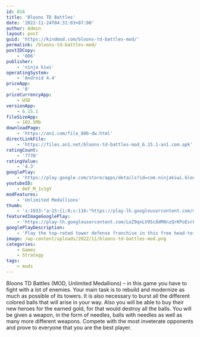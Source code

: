 ```yaml
---
id: 816
title: 'Bloons TD Battles'
date: '2022-11-24T04:31:03+07:00'
author: Admin
layout: post
guid: 'https://kindmod.com/bloons-td-battles-mod/'
permalink: /bloons-td-battles-mod/
postIDCopy:
    - '806'
publisher:
    - 'ninja kiwi'
operatingSystem:
    - 'Android 4.4'
priceApp:
    - '0'
priceCurrencyApp:
    - USD
versionApp:
    - 6.15.1
fileSizeApp:
    - 102.5Mb
downloadPage:
    - 'https://an1.com/file_806-dw.html'
directLinkFile:
    - 'https://files.an1.net/bloons-td-battles-mod_6.15.1-an1.com.apk'
ratingCount:
    - '7770'
ratingValue:
    - '4.3'
googlePlay:
    - 'https://play.google.com/store/apps/details?id=com.ninjakiwi.bloonstdbattles'
youtubeID:
    - 0eF_M_1v1gY
modFeatures:
    - 'Unlimited Medallions'
thumb:
    - 's:1933:"a:15:{i:0;s:116:"https://play-lh.googleusercontent.com/maez0V8QLZbo-lhSMn8HhfbgZZj3rMlyI2BsAhB_lVAC1qfkM_wLOg2cvfHNTeeYDySb=w526-h296";i:1;s:115:"https://play-lh.googleusercontent.com/eGVpOByUmz3J-ZH2Y1mVyYQjezWUiwCxWhsekKULhNCAZMWM77Eo4IXBjeyI0d6-xWM=w526-h296";i:2;s:114:"https://play-lh.googleusercontent.com/w3sFyYZK9XxNpDGtTpAA8yWJwSwQkZ0W-iiBJ-sw0xGVmDm9cWHtetFF7FfBaK2LhQ=w526-h296";i:3;s:114:"https://play-lh.googleusercontent.com/rh27QS3lyOnHitlYfUSAk7yeBbxwUrDs0egiI_uKE0sTl6sqPr5TMnwI59kAF3TCXg=w526-h296";i:4;s:114:"https://play-lh.googleusercontent.com/Vvg6C0FbZLDzFIK3FJeZEgSAC9ljNe_6tpy2r54it7jXVVg1sQBv_cim0VWL6dsF7w=w526-h296";i:5;s:116:"https://play-lh.googleusercontent.com/4SzrN9HjFvxpBm5ajJmFpDMAyZDAMPFZeNcPr-TVREZPSd04c3eDtP3CfmkvFCN_aT_q=w526-h296";i:6;s:115:"https://play-lh.googleusercontent.com/A6A2NBnElEvD3z1-v3DnbgMnKBvDq2zKIvUKK-qKrGdisS_Krtd4lfNkeACotlPoG44=w526-h296";i:7;s:115:"https://play-lh.googleusercontent.com/3VJs_YAGemNMz2XBJpZTdc17YHvrCB95zojyQSPHwm__G-a6nCJWZEB8qOeB3Ep0wRw=w526-h296";i:8;s:116:"https://play-lh.googleusercontent.com/HFBdXGGequuSZ08wRH_nzXzf-Fve5EzIMKvzeSdI9gjGtcrbmBCtPE4IDi4Qxq5_GwTK=w526-h296";i:9;s:116:"https://play-lh.googleusercontent.com/ytYhZJ53RwGTYsl851nFZpsRD61kcJL_vQ5CZI3BQv38OJ01HsXDhE88B5-DwHI_XJoy=w526-h296";i:10;s:115:"https://play-lh.googleusercontent.com/JU-FCa2Pya45BKw9noPdZicbCvLUMxI9b952m6F9T5t3MeBAqlupLvCRnXNiOANgQeM=w526-h296";i:11;s:116:"https://play-lh.googleusercontent.com/y50MzZWR67U8uBBCcCzzcQxH9kWovzg-XsD-bOEZHZZbRXFK2ZrlBYqELrG88kJhGaCQ=w526-h296";i:12;s:114:"https://play-lh.googleusercontent.com/CXTQqUWe8KS83ncnZPMzSnFxmuIjgzPQriCPGiVAaaMl6LVGkPuF5JzVJC3x9yCYQg=w526-h296";i:13;s:115:"https://play-lh.googleusercontent.com/_FSsiCe0uO-IW1EyKr_vWK00Ow2oMlx1RS79e_9okClwKG3PhnNGwJ-kRwlUF4zWtn0=w526-h296";i:14;s:115:"https://play-lh.googleusercontent.com/3wOTdsRdEiVzqsqvx2u_76WMf2AZ3JKIFBzDNyzfat_RE-4-Uw3SkO3E4-kFkjWx_kk=w526-h296";}";'
featuredImageGooglePlay:
    - 'https://play-lh.googleusercontent.com/LeZ9qnLV9Sc8dM0nzQrKPoEsrOiT5mpEYFIs91ztvcq3NWZNJBA2e0U7UsG4WNRxyeA'
googlePlayDescription:
    - 'Play the top-rated tower defense franchise in this free head-to-head strategy game.. It''s monkey vs monkey for the first time ever - go head to head with other players in a Bloon-popping battle for victory. From the creators of best-selling Bloons TD 5, this all new Battles game is specially designed for multiplayer combat, featuring over 50 custom head-to-head tracks, incredible towers and upgrades, all-new range of powers, and the ability to control bloons directly and send them charging past your opponent''s defenses.. Check out these awesome features:'
image: /wp-content/uploads/2022/11/bloons-td-battles-mod.png
categories:
    - Games
    - Strategy
tags:
    - mods
---
```


Bloons TD Battles (MOD, Unlimited Medallions) – in this game you have to fight with a lot of enemies. Your main task is to rebuild and modernize as much as possible of its towers. It is also necessary to burst all the different colored balls that will arise in your way. Also you will be able to buy their new heroes for the earned gold, for that would destroy all the balls. You will be given a weapon, in the form of needles, balls with needles as well as many more different weapons. Compete with the most inveterate opponents and prove to everyone that you are the best player.